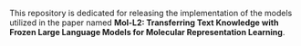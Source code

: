 This repository is dedicated for releasing the implementation of the models utilized in the paper named **Mol-L2: Transferring Text Knowledge with Frozen Large Language Models for Molecular Representation Learning**.
